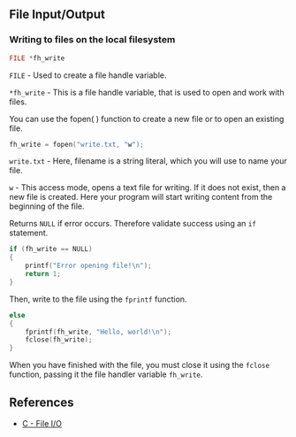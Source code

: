 ## File Input/Output

### Writing to files on the local filesystem

```c
FILE *fh_write
```

`FILE` - Used to create a file handle variable.

`*fh_write` - This is a file handle variable, that is used to open and work with files.

You can use the fopen( ) function to create a new file or to open an existing file.

```c
fh_write = fopen("write.txt, "w");
```

`write.txt` - Here, filename is a string literal, which you will use to name your file.

`w` - This access mode, opens a text file for writing. If it does not exist, then a new file is created. Here your program will start writing content from the beginning of the file.

Returns `NULL` if error occurs. Therefore validate success using an `if` statement.

```c
if (fh_write == NULL)
{
    printf("Error opening file!\n");
    return 1;
}
```

Then, write to the file using the `fprintf` function.

```c
else
{
    fprintf(fh_write, "Hello, world!\n");
    fclose(fh_write);
}
```

When you have finished with the file, you must close it using the `fclose` function, passing it the file handler variable `fh_write`.





## References

- [C - File I/O](https://www.tutorialspoint.com/cprogramming/c_file_io.htm)